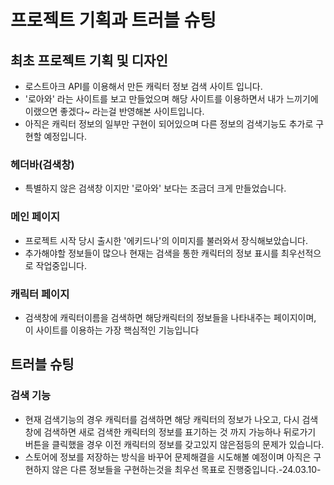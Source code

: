 
# 프로젝트 기획과 트러블 슈팅

## 최초 프로젝트 기획 및 디자인
+ 로스트아크 API를 이용해서 만든 캐릭터 정보 검색 사이트 입니다.
+ '로아와' 라는 사이트를 보고 만들었으며 해당 사이트를 이용하면서 내가 느끼기에 이랬으면 좋겠다~ 라는걸 반영해본 사이트입니다.
+ 아직은 캐릭터 정보의 일부만 구현이 되어있으며 다른 정보의 검색기능도 추가로 구현할 예정입니다.

### 헤더바(검색창)
+ 특별하지 않은 검색창 이지만 '로아와' 보다는 조금더 크게 만들었습니다. 

### 메인 페이지
+ 프로젝트 시작 당시 출시한 '에키드나'의 이미지를 불러와서 장식해보았습니다.
+ 추가해야할 정보들이 많으나 현재는 검색을 통한 캐릭터의 정보 표시를 최우선적으로 작업중입니다.

### 캐릭터 페이지
+ 검색창에 캐릭터이름을 검색하면 해당캐릭터의 정보들을 나타내주는 페이지이며, 이 사이트를 이용하는 가장 핵심적인 기능입니다

## 트러블 슈팅

### 검색 기능
+ 현재 검색기능의 경우 캐릭터를 검색하면 해당 캐릭터의 정보가 나오고, 다시 검색창에 검색하면 새로 검색한 캐릭터의 정보를 표기하는 것 까지 가능하나
  뒤로가기 버튼을 클릭했을 경우 이전 캐릭터의 정보를 갖고있지 않은점등의 문제가 있습니다.
+ 스토어에 정보를 저장하는 방식을 바꾸어 문제해결을 시도해볼 예정이며 아직은 구현하지 않은 다른 정보들을 구현하는것을 최우선 목표로 진행중입니다.-24.03.10-
